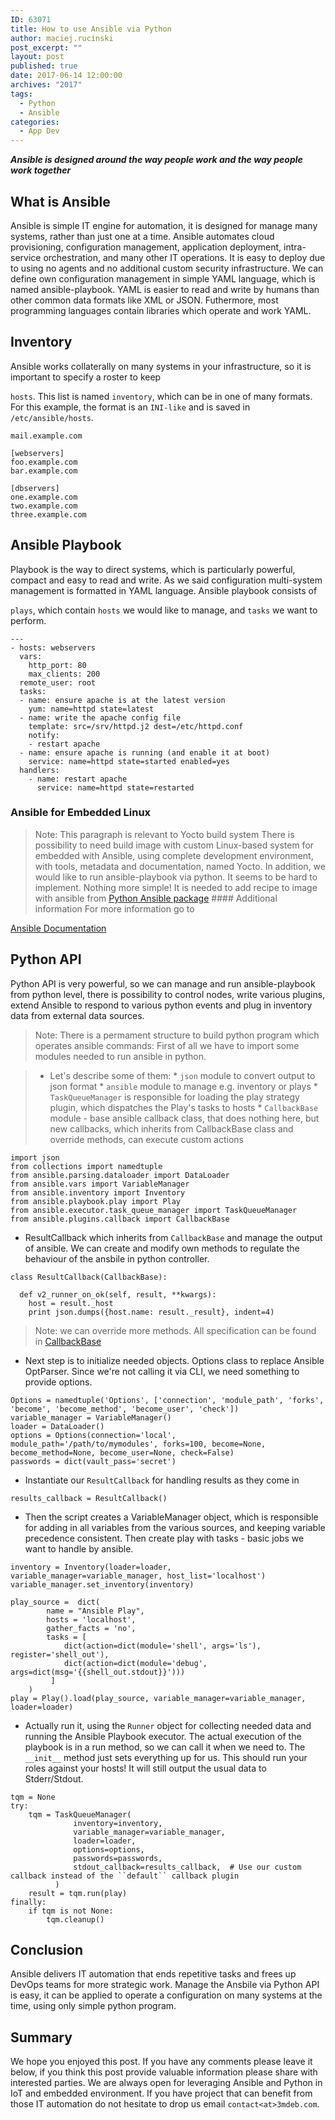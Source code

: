 ```yaml
---
ID: 63071
title: How to use Ansible via Python
author: maciej.rucinski
post_excerpt: ""
layout: post
published: true
date: 2017-06-14 12:00:00
archives: "2017"
tags:
  - Python
  - Ansible
categories:
  - App Dev
---
```


***Ansible is designed around the way people work and the way people work together***

## What is Ansible

Ansible is simple IT engine for automation, it is designed for manage many
systems, rather than just one at a time. Ansible automates cloud provisioning,
configuration management, application deployment, intra-service orchestration,
and many other IT operations. It is easy to deploy due to using no agents and no
additional custom security infrastructure. We can define own configuration
management in simple YAML language, which is named ansible-playbook. YAML is
easier to read and write by humans than other common data formats like XML or
JSON. Futhermore, most programming languages contain libraries which operate and
work YAML.

## Inventory

Ansible works collaterally on many systems in your infrastructure, so it is
important to specify a roster to keep

`hosts`. This list is named `inventory`, which can be in one of many formats.
For this example, the format is an `INI-like` and is saved in
`/etc/ansible/hosts`.

<pre><code class="ini">mail.example.com

[webservers]
foo.example.com
bar.example.com

[dbservers]
one.example.com
two.example.com
three.example.com
</code></pre>

## Ansible Playbook

Playbook is the way to direct systems, which is particularly powerful, compact
and easy to read and write. As we said configuration multi-system management is
formatted in YAML language. Ansible playbook consists of

`plays`, which contain `hosts` we would like to manage, and `tasks` we want to
perform.

<pre><code class="yaml">---
- hosts: webservers
  vars:
    http_port: 80
    max_clients: 200
  remote_user: root
  tasks:
  - name: ensure apache is at the latest version
    yum: name=httpd state=latest
  - name: write the apache config file
    template: src=/srv/httpd.j2 dest=/etc/httpd.conf
    notify:
    - restart apache
  - name: ensure apache is running (and enable it at boot)
    service: name=httpd state=started enabled=yes
  handlers:
    - name: restart apache
      service: name=httpd state=restarted
</code></pre>

### Ansible for Embedded Linux

> Note: This paragraph is relevant to Yocto build system  There is possibility
to need build image with custom Linux-based system for embedded with Ansible,
using complete development environment, with tools, metadata and documentation,
named Yocto. In addition, we would like to run ansible-playbook via python. It
seems to be hard to implement. Nothing more simple! It is needed to add recipe
to image with ansible from [Python Ansible package][2] #### Additional
information For more information go to

[Ansible Documentation][3]

## Python API

Python API is very powerful, so we can manage and run ansible-playbook from
python level, there is possibility to control nodes, write various plugins,
extend Ansible to respond to various python events and plug in inventory data
from external data sources.

> Note: There is a permament structure to build python program which operates
> ansible commands:  First of all we have to import some modules needed to run
> ansible in python.

> * Let's describe some of them:
    *   `json` module to convert output to json format
    *   `ansible` module to manage e.g. inventory or plays
    *   `TaskQueueManager` is responsible for loading the play strategy plugin, which dispatches the Play's tasks to hosts
    *   `CallbackBase` module - base ansible callback class, that does nothing here, but new callbacks, which inherits from CallbackBase class and override methods, can execute custom actions

<pre><code class="python">import json
from collections import namedtuple
from ansible.parsing.dataloader import DataLoader
from ansible.vars import VariableManager
from ansible.inventory import Inventory
from ansible.playbook.play import Play
from ansible.executor.task_queue_manager import TaskQueueManager
from ansible.plugins.callback import CallbackBase
</code></pre>

*   ResultCallback which inherits from `CallbackBase` and manage the output of
  ansible. We can create and modify own methods to regulate the behaviour of the
  ansbile in python controller.

<pre><code class="python">class ResultCallback(CallbackBase):

  def v2_runner_on_ok(self, result, **kwargs):
    host = result._host
    print json.dumps({host.name: result._result}, indent=4)
</code></pre>

> Note: we can override more methods. All specification can be found in [CallbackBase][4]

*   Next step is to initialize needed objects. Options class to replace Ansible OptParser. Since we're not calling it via CLI, we need something to provide options.

<pre><code class="python">Options = namedtuple('Options', ['connection', 'module_path', 'forks', 'become', 'become_method', 'become_user', 'check'])
variable_manager = VariableManager()
loader = DataLoader()
options = Options(connection='local', module_path='/path/to/mymodules', forks=100, become=None, become_method=None, become_user=None, check=False)
passwords = dict(vault_pass='secret')
</code></pre>

*   Instantiate our `ResultCallback` for handling results as they come in

<pre><code class="python">results_callback = ResultCallback()
</code></pre>

*   Then the script creates a VariableManager object, which is responsible for adding in all variables from the various sources, and keeping variable precedence consistent. Then create play with tasks - basic jobs we want to handle by ansible.

<pre><code class="python">inventory = Inventory(loader=loader, variable_manager=variable_manager, host_list='localhost')
variable_manager.set_inventory(inventory)
</code></pre>

<pre><code class="python">play_source =  dict(
        name = "Ansible Play",
        hosts = 'localhost',
        gather_facts = 'no',
        tasks = [
            dict(action=dict(module='shell', args='ls'), register='shell_out'),
            dict(action=dict(module='debug', args=dict(msg='{{shell_out.stdout}}')))
         ]
    )
play = Play().load(play_source, variable_manager=variable_manager, loader=loader)
</code></pre>

*   Actually run it, using the `Runner` object for collecting needed data and running the Ansible Playbook executor. The actual execution of the playbook is in a run method, so we can call it when we need to. The `__init__` method just sets everything up for us. This should run your roles against your hosts! It will still output the usual data to Stderr/Stdout.

<pre><code class="python">tqm = None
try:
    tqm = TaskQueueManager(
              inventory=inventory,
              variable_manager=variable_manager,
              loader=loader,
              options=options,
              passwords=passwords,
              stdout_callback=results_callback,  # Use our custom callback instead of the ``default`` callback plugin
          )
    result = tqm.run(play)
finally:
    if tqm is not None:
        tqm.cleanup()
</code></pre>

## Conclusion

Ansible delivers IT automation that ends repetitive tasks and frees up DevOps
teams for more strategic work. Manage the Ansbile via Python API is easy, it can
be applied to operate a configuration on many systems at the time, using only
simple python program.

## Summary

We hope you enjoyed this post. If you have any comments please leave it below,
if you think this post provide valuable information please share with interested
parties. We are always open for leveraging Ansible and Python in IoT and
embedded environment. If you have project that can benefit from those IT
automation do not hesitate to drop us email `contact<at>3mdeb.com`.

 [1]: http://cub.nobleprog.com/sites/hitramx/files/styles/height50_scale/public/category_image/cursos-de-ansible-en-mexico.png?itok=xPUrGNrA
 [2]: https://github.com/OverC/meta-overc/blob/master/meta-cube/recipes-devtools/python/python-ansible_2.1.1.0.bb
 [3]: http://docs.ansible.com/ansible/
 [4]: https://github.com/ansible/ansible/blob/devel/lib/ansible/plugins/callback/__init__.py
